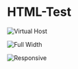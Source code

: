 # HTML-Test

![Virtual Host](https://user-images.githubusercontent.com/122075425/213931058-cfd6a84a-7a16-4391-8098-8895dc09f663.png)

![Full Width](https://user-images.githubusercontent.com/122075425/213930898-e69c2b77-e54a-4b87-938e-2f796c5739e5.png)

![Responsive](https://user-images.githubusercontent.com/122075425/213930928-c09d56ca-124d-47be-9dc2-6fe726660f1f.png)


